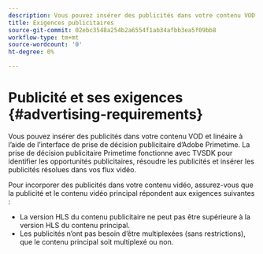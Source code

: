 ```yaml
---
description: Vous pouvez insérer des publicités dans votre contenu VOD et linéaire à l’aide de l’interface de prise de décision publicitaire d’Adobe Primetime. La prise de décision publicitaire Primetime fonctionne avec TVSDK pour identifier les opportunités publicitaires, résoudre les publicités et insérer les publicités résolues dans vos flux vidéo.
title: Exigences publicitaires
source-git-commit: 02ebc3548a254b2a6554f1ab34afbb3ea5f09bb8
workflow-type: tm+mt
source-wordcount: '0'
ht-degree: 0%

---
```


# Publicité et ses exigences {#advertising-requirements}

Vous pouvez insérer des publicités dans votre contenu VOD et linéaire à l’aide de l’interface de prise de décision publicitaire d’Adobe Primetime. La prise de décision publicitaire Primetime fonctionne avec TVSDK pour identifier les opportunités publicitaires, résoudre les publicités et insérer les publicités résolues dans vos flux vidéo.

<!--<a id="section_282A8000A8BF4860A24F0D3F1A19BC9E"></a>-->

Pour incorporer des publicités dans votre contenu vidéo, assurez-vous que la publicité et le contenu vidéo principal répondent aux exigences suivantes :

* La version HLS du contenu publicitaire ne peut pas être supérieure à la version HLS du contenu principal.
* Les publicités n’ont pas besoin d’être multiplexées (sans restrictions), que le contenu principal soit multiplexé ou non.
